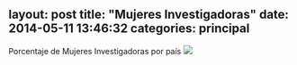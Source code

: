 layout: post
title:  "Mujeres Investigadoras"
date:   2014-05-11 13:46:32
categories: principal
---

<p> Porcentaje de Mujeres Investigadoras por país
<IMG SRC="grafico.jpg">
</p>
